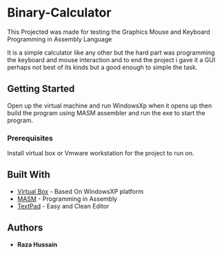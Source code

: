 # Binary-Calculator
This Projected was made for testing the Graphics Mouse and Keyboard Programming in Assembly Language

It is a simple calculator like any other but the hard part was programming the keyboard and mouse interaction and to end the project i gave it a GUI perhaps not best of its kinds but a good enough to simple the task.

## Getting Started

Open up the virtual machine and run WindowsXp when it opens up then build the program using MASM assembler and run the exe to start the program.

### Prerequisites

Install virtual box or Vmware workstation for the project to run on.


## Built With

* [Virtual Box](https://www.virtualbox.org/wiki/Downloads) - Based On WindowsXP platform
* [MASM](http://www.masm32.com) - Programming in Assembly
* [TextPad](https://www.textpad.com) - Easy and Clean Editor

## Authors

* **Raza Hussain**
